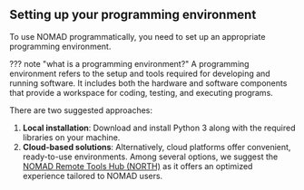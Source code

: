 ## Setting up your programming environment
To use NOMAD programmatically, you need to set up an appropriate programming environment. 

??? note "what is a programming environment?"
    A programming environment refers to the setup and tools required for developing and running software. It includes both the hardware and software components that provide a workspace for coding, testing, and executing programs.

There are two suggested approaches:

1.  **Local installation**: Download and install Python 3 along with the required libraries on your machine.
2.  **Cloud-based solutions**: Alternatively, cloud platforms offer convenient, ready-to-use environments. Among several options, we suggest the [NOMAD Remote Tools Hub (NORTH)](https://nomad-lab.eu/prod/v1/gui/analyze/north) as it offers an optimized experience tailored to NOMAD users.

<!-- How about adding a paragraph here on which approach we will be using in this workhsop. You can say that we will introduce both and focus mainly on .... while some examples on using "that" will included -->